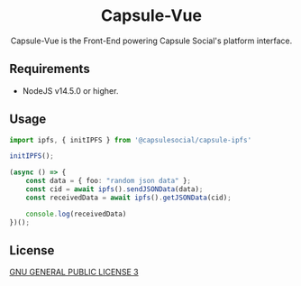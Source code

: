 <div align="center">

<h1>Capsule-Vue</h1>

Capsule-Vue is the Front-End powering Capsule Social's platform interface.

</div>

## Requirements

- NodeJS v14.5.0 or higher.

## Usage

```typescript
import ipfs, { initIPFS } from '@capsulesocial/capsule-ipfs'

initIPFS();

(async () => {
    const data = { foo: "random json data" };
    const cid = await ipfs().sendJSONData(data);
    const receivedData = await ipfs().getJSONData(cid);

    console.log(receivedData)
})();
```

## License 

[GNU GENERAL PUBLIC LICENSE 3](./LICENSE)